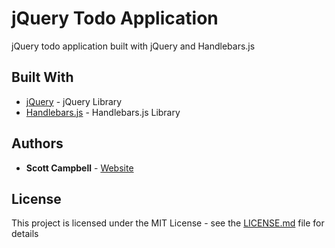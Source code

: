 # jQuery Todo Application

jQuery todo application built with jQuery and Handlebars.js

## Built With

* [jQuery](https://jquery.com/) - jQuery Library
* [Handlebars.js](http://handlebarsjs.com/) - Handlebars.js Library

## Authors

* **Scott Campbell** - [Website](https://scottcampbell.io)

## License

This project is licensed under the MIT License - see the [LICENSE.md](LICENSE.md) file for details

